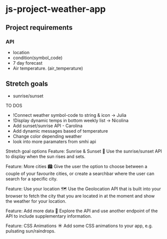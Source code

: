 # js-project-weather-app

## Project requirements

### API
* location
* condition(symbol_code)
* 7 day forecast
* Air temperature. (air_temperature)

## Stretch goals
* sunrise/sunset

TO DOS 
- !Connect weather symbol-code to string & icon -> Julia
- !Display dynamic temps in bottom weekly list -> Nicolina
- Add sunset/sunrise API - Carolina
- Add dynamic messages based of temperature 
- Change color depending weather
- look into more paramaters from smhi api


Stretch goal options
Feature: Sunrise & Sunset 🌅 Use the sunrise/sunset API to display when the sun rises and sets.

Feature: More cities 🏙️ Give the user the option to choose between a couple of your favourite cities, or create a searchbar where the user can search for a specific city.

Feature: Use your location 🗺️ Use the Geolocation API that is built into your browser to fetch the city that you are located in at the moment and show the weather for your location.

Feature: Add more data 💽 Explore the API and use another endpoint of the API to include supplementary information.

Feature: CSS Animations ☀️ Add some CSS animations to your app, e.g. pulsating sun/raindrops.